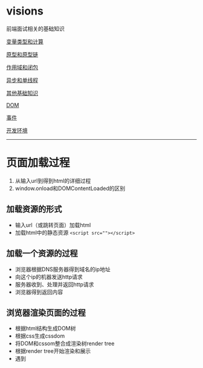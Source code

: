 # visions
前端面试相关的基础知识

[变量类型和计算](./1JSFoundation/1variable/README.md)

[原型和原型链](./1JSFoundation/2prototype/README.md)

[作用域和闭包](./1JSFoundation/3scope/README.md)

[异步和单线程](./1JSFoundation/4thread/README.md)

[其他基础知识](./1JSFoundation/5others/README.md)

[DOM](./1JSFoundation/6webAPI/README.md)

[事件](./1JSFoundation/7event/README.md)

[开发环境](./1JSFoundation/8environment/README.md)

----

# 页面加载过程

1. 从输入url到得到html的详细过程
2. window.onload和DOMContentLoaded的区别


## 加载资源的形式

- 输入url（或跳转页面）加载html
- 加载html中的静态资源 `<script src=""></script>`

## 加载一个资源的过程

- 浏览器根据DNS服务器得到域名的ip地址
- 向这个ip的机器发送http请求
- 服务器收到、处理并返回http请求
- 浏览器得到返回内容

## 浏览器渲染页面的过程

- 根据html结构生成DOM树
- 根据css生成cssdom
- 将DOM和cssom整合成渲染树render tree
- 根据render tree开始渲染和展示
- 遇到<script>，会执行并阻塞渲染（js有权改变dom树）

## window.onload
- 页面的全部资源加载完才会执行，包括图片，视频等
- dom渲染完即可执行，此时图片和视频还没有加载完



# 性能优化

- 多使用内存和缓存或者其他方法
- 减少cpu计算，减少网络请求，减少io

## 怎么加载更快（加载资源优化）
1. 静态资源的压缩合并
2. 静态资源缓存
3. 使用CDN让资源加载更快
4. 使用SSR后端渲染，数据直接输出到html中

## 渲染优化
1. css放前面，js放后面
2. 懒加载（图片懒加载，下拉加载更多）
3. 减少dom查询，对dom查询做缓存
4. 减少dom操作，多个操作尽量合并一起执行
5. 事件节流
6. 尽早执行操作

### dom缓存
```javascript

var i;
for(i = 0; i < document.getElementsByTagName('p').length; i++) {
    // todo
}
// 缓存了dom查询
var pList = document.getElementsByTagName('p');
var i
for(i = 0; i < pList.length; i++) {
    // todo
}
```

### 合并dom插入
```javascript
var listNode = document.getElementById('list');

var frag = document.createDocumentFragment();
var x,li;
for(x = 0;x < 10; x++) {
    li = document.createElement("li");
    li.innnerHTML= "list item " + x;
    frag.appendChild(li)l
}
listNode.appendChild(frag);
```

## 缓存
- 通过连接名称控制缓存
- 只有内容改变的时候，链接名称才会改变

# 安全性
